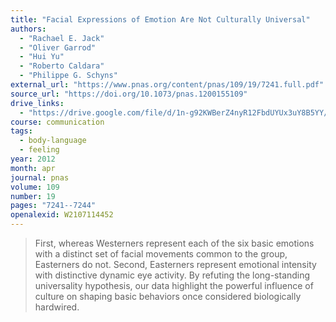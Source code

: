 ```yaml
---
title: "Facial Expressions of Emotion Are Not Culturally Universal"
authors:
  - "Rachael E. Jack"
  - "Oliver Garrod"
  - "Hui Yu"
  - "Roberto Caldara"
  - "Philippe G. Schyns"
external_url: "https://www.pnas.org/content/pnas/109/19/7241.full.pdf"
source_url: "https://doi.org/10.1073/pnas.1200155109"
drive_links:
  - "https://drive.google.com/file/d/1n-g92KWBerZ4nyR12FbdUYUx3uY8B5YY/view?usp=drivesdk"
course: communication
tags:
  - body-language
  - feeling
year: 2012
month: apr
journal: pnas
volume: 109
number: 19
pages: "7241--7244"
openalexid: W2107114452
---
```


> First, whereas Westerners represent each of the six basic emotions with a distinct set of facial movements common to the group, Easterners do not.
> Second, Easterners represent emotional intensity with distinctive dynamic eye activity.
> By refuting the long-standing universality hypothesis, our data highlight the powerful influence of culture on shaping basic behaviors once considered biologically hardwired.

